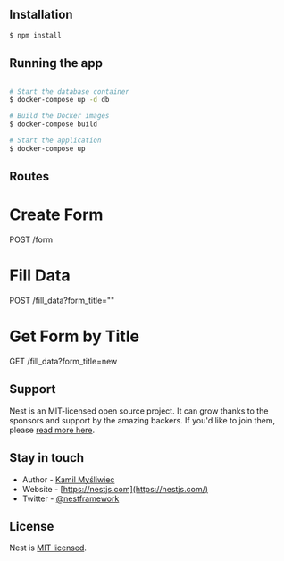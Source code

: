 

## Installation

```bash
$ npm install
```

## Running the app

```bash

# Start the database container
$ docker-compose up -d db

# Build the Docker images
$ docker-compose build

# Start the application
$ docker-compose up

```

## Routes

# Create Form
POST /form

# Fill Data

POST /fill_data?form_title=""

# Get Form by Title

GET /fill_data?form_title=new

## Support

Nest is an MIT-licensed open source project. It can grow thanks to the sponsors and support by the amazing backers. If you'd like to join them, please [read more here](https://docs.nestjs.com/support).

## Stay in touch

- Author - [Kamil Myśliwiec](https://kamilmysliwiec.com)
- Website - [https://nestjs.com](https://nestjs.com/)
- Twitter - [@nestframework](https://twitter.com/nestframework)

## License

Nest is [MIT licensed](LICENSE).
